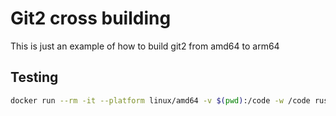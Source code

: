 # Git2 cross building

This is just an example of how to build git2 from amd64 to arm64

## Testing

```bash
docker run --rm -it --platform linux/amd64 -v $(pwd):/code -w /code rust:1-bookworm bash /code/build.sh
```
